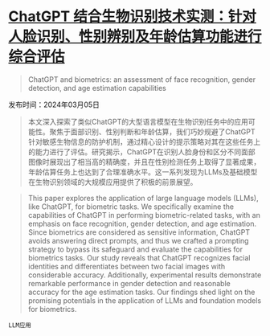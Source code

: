 # [ChatGPT 结合生物识别技术实测：针对人脸识别、性别辨别及年龄估算功能进行综合评估](https://arxiv.org/abs/2403.02965)

> ChatGPT and biometrics: an assessment of face recognition, gender detection, and age estimation capabilities

发布时间：2024年03月05日

> 本文深入探索了类似ChatGPT的大型语言模型在生物识别任务中的应用可能性。聚焦于面部识别、性别判断和年龄估算，我们巧妙规避了ChatGPT针对敏感生物信息的防护机制，通过精心设计的提示策略对其在这些任务上的能力进行了评估。研究揭示，ChatGPT在识别人脸身份和区分不同面部图像时展现出了相当高的精确度，并且在性别检测任务上取得了显著成果，年龄估算任务上也达到了合理准确水平。这一系列发现为LLMs及基础模型在生物识别领域的大规模应用提供了积极的前景展望。

> This paper explores the application of large language models (LLMs), like ChatGPT, for biometric tasks. We specifically examine the capabilities of ChatGPT in performing biometric-related tasks, with an emphasis on face recognition, gender detection, and age estimation. Since biometrics are considered as sensitive information, ChatGPT avoids answering direct prompts, and thus we crafted a prompting strategy to bypass its safeguard and evaluate the capabilities for biometrics tasks. Our study reveals that ChatGPT recognizes facial identities and differentiates between two facial images with considerable accuracy. Additionally, experimental results demonstrate remarkable performance in gender detection and reasonable accuracy for the age estimation tasks. Our findings shed light on the promising potentials in the application of LLMs and foundation models for biometrics.

`LLM应用`